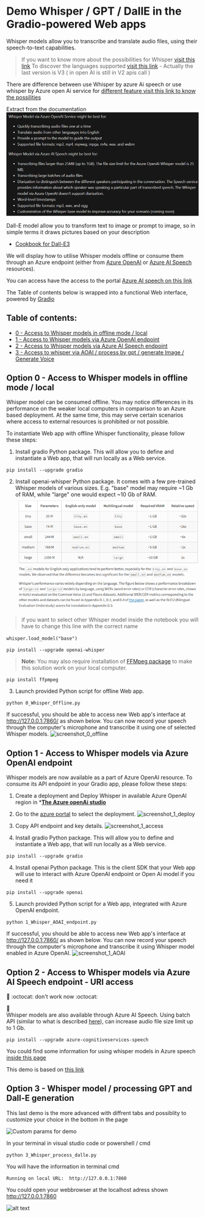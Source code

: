 # Demo Whisper / GPT / DallE in the Gradio-powered Web apps

Whisper models allow you to transcribe and translate audio files, using their speech-to-text capabilities.
> If you want to know more about the possibilities for Whisper [visit this link](https://learn.microsoft.com/en-us/azure/ai-services/speech-service/whisper-overview)
> To discover the languages supported [visit this link](https://github.com/openai/whisper) - Actually the last version is V3 ( in open AI is still in V2 apis call )

There are difference between use Whisper by azure Ai speech or use whisper by Azure open Ai service for [different feature visit this link to know the possilities](https://learn.microsoft.com/en-us/azure/ai-services/speech-service/whisper-overview#whisper-model-via-azure-ai-speech-or-via-azure-openai-service)

Extract from the documentation
![Difference between whisper](./images/aispeechwhisper.png)


Dall-E model allow you to transform text to image or prompt to image, so in simple terms it draws pictures based on your description
- [Cookbook for Dall-E3](https://cookbook.openai.com/articles/what_is_new_with_dalle_3)



We will display how to utilise Whisper models offline or consume them through an Azure endpoint (either from [Azure OpenAI](https://learn.microsoft.com/en-us/azure/ai-services/openai/overview) or [Azure AI Speech](https://learn.microsoft.com/en-GB/azure/ai-services/speech-service/overview) resources).

You can access have the access to the portal [Azure AI speech on this link](https://speech.microsoft.com/portal/)


The Table of contents below is wrapped into a functional Web interface, powered by [Gradio](https://www.gradio.app/)

## Table of contents:
- [0 - Access to Whisper models in offline mode / local](#0---access-to-whisper-models-in-offline-mode)
- [1 - Access to Whisper models via Azure OpenAI endpoint](#option-1---access-to-whisper-models-via-azure-openai-endpoint1---access-to-whisper-models-via-azure-openai-endpoint)
- [2 - Access to Whisper models via Azure AI Speech endpoint](#2---access-to-whisper-models-via-azure-ai-speech-endpoint)
- [3 - Access to whisper via AOAI / process by gpt / generate Image / Generate Voice](#option-3---whisper-model--processing-gpt-and-dall-e-generation)



## Option 0 - Access to Whisper models in offline mode / local
Whisper model can be consumed offline. You may notice differences in its performance on the weaker local computers in comparison to an Azure based deployment. At the same time, this may serve certain scenarios where access to external resources is prohibited or not possible.

To instantiate Web app with offline Whisper functionality, please follow these steps:
1. Install gradio Python package. This will allow you to define and instantiate a Web app, that will run locally as a Web service.
```
pip install --upgrade gradio
```

2. Install openai-whisper Python package. 
It comes with a few pre-trained Whisper models of various sizes. E.g. "base" model may require ~1 Gb of RAM, while "large" one would expect ~10 Gb of RAM.
![Whipser model](images/modelwhisperlocal.png)
> if you want to select other Whisper model  inside the notebook you will have to change this line with the correct name

````whisper.load_model("base")````


```
pip install --upgrade openai-whisper
```

> **Note:** You may also require installation of [FFMpeg package](https://ffmpeg.org/) to make this solution work on your local computer.

```
pip install ffpmpeg
```

3. Launch provided Python script for offline Web app.
```
python 0_Whisper_Offline.py
```
If successful, you should be able to access new Web app's interface at http://127.0.0.1:7860/ as shown below. You can now record your speech through the computer's microphone and transcribe it using one of selected Whisper models.
![screenshot_0_offline](images/demo_app_0.png)


## Option 1 - Access to Whisper models via Azure OpenAI endpoint

Whisper models are now available as a part of Azure OpenAI resource. To consume its API endpoint in your Gradio app, please follow these steps:
1. Create a deployment and Deploy Whisper in available Azure OpenAI region in ***[The Azure openAi studio](https://oai.azure.com/portal/)**
2. Go to the [azure portal](https://portal.azure.com/) to select the deployment.
![screenshot_1_deploy](images/demo_app_1_deploy.png)
2. Copy API endpoint and key details.
![screenshot_1_access](images/demo_app_1_access.png)

3. Install gradio Python package. This will allow you to define and instantiate a Web app, that will run locally as a Web service.
```
pip install --upgrade gradio
```
4. Install openai Python package. This is the client SDK that your Web app will use to interact with Azure OpenAI endpoint or Open Ai model if you need it
```
pip install --upgrade openai
```
5. Launch provided Python script for a Web app, integrated with Azure OpenAI endpoint.
```
python 1_Whisper_AOAI_endpoint.py
```
If successful, you should be able to access new Web app's interface at http://127.0.0.1:7860/ as shown below. You can now record your speech through the computer's microphone and transcribe it using Whisper model enabled in Azure OpenAI.
![screenshot_1_AOAI](images/demo_app_1.png)

## Option 2 - Access to Whisper models via Azure AI Speech endpoint - URI access
:construction:
:octocat: don't work now :octocat:

:construction:  
Whisper models are also available through Azure AI Speech. Using batch API (similar to what is described [here](https://github.com/Azure-Samples/cognitive-services-speech-sdk/tree/master/samples/batch/python/python-client)), can increase audio file size limit up to 1 Gb.

```
pip install --upgrade azure-cognitiveservices-speech
```
You could find some information for using whisper models in Azure speech [inside this page](https://learn.microsoft.com/en-us/azure/ai-services/speech-service/batch-transcription-create?pivots=rest-api#using-whisper-models)

This demo is based on [this link](https://github.com/Azure-Samples/cognitive-services-speech-sdk/blob/master/samples/batch/python/README.md)

## Option 3 -  Whisper model / processing GPT and Dall-E generation
This last demo is the more advanced with diffrent tabs and possiblity to customize your choice in the bottom in the page

![Custom params for demo](./images/demo_app_3_custom.png)

In your terminal in visual studio code or powershell / cmd
```
python 3_Whisper_process_dalle.py
```
You will have the information in terminal cmd
```
Running on local URL:  http://127.0.0.1:7860
```
You could open your webbrowser at the localhost adress shown  http://127.0.0.1:7860

![alt text](./images/demo_app_3.png)



